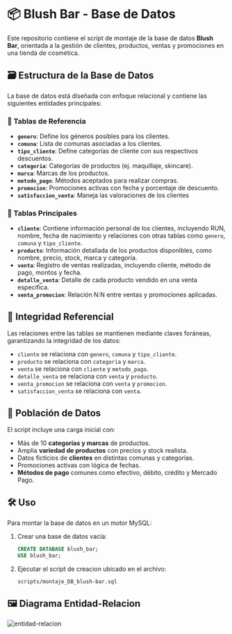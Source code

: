 # 📦 Blush Bar - Base de Datos

Este repositorio contiene el script de montaje de la base de datos **Blush Bar**, orientada a la gestión de clientes, productos, ventas y promociones en una tienda de cosmética.

## 🗃️ Estructura de la Base de Datos

La base de datos está diseñada con enfoque relacional y contiene las siguientes entidades principales:

### 🔹 Tablas de Referencia

- **`genero`**: Define los géneros posibles para los clientes.
- **`comuna`**: Lista de comunas asociadas a los clientes.
- **`tipo_cliente`**: Define categorías de cliente con sus respectivos descuentos.
- **`categoria`**: Categorías de productos (ej. maquillaje, skincare).
- **`marca`**: Marcas de los productos.
- **`metodo_pago`**: Métodos aceptados para realizar compras.
- **`promocion`**: Promociones activas con fecha y porcentaje de descuento.
- **`satisfaccion_venta`**: Maneja las valoraciones de los clientes

### 🔹 Tablas Principales

- **`cliente`**: Contiene información personal de los clientes, incluyendo RUN, nombre, fecha de nacimiento y relaciones con otras tablas como `genero`, `comuna` y `tipo_cliente`.
- **`producto`**: Información detallada de los productos disponibles, como nombre, precio, stock, marca y categoría.
- **`venta`**: Registro de ventas realizadas, incluyendo cliente, método de pago, montos y fecha.
- **`detalle_venta`**: Detalle de cada producto vendido en una venta específica.
- **`venta_promocion`**: Relación N:N entre ventas y promociones aplicadas.

## 🔐 Integridad Referencial

Las relaciones entre las tablas se mantienen mediante claves foráneas, garantizando la integridad de los datos:
- `cliente` se relaciona con `genero`, `comuna` y `tipo_cliente`.
- `producto` se relaciona con `categoria` y `marca`.
- `venta` se relaciona con `cliente` y `metodo_pago`.
- `detalle_venta` se relaciona con `venta` y `producto`.
- `venta_promocion` se relaciona con `venta` y `promocion`.
- `satisfaccion_venta` se relaciona con `venta`.

## 🚀 Población de Datos

El script incluye una carga inicial con:
- Más de 10 **categorías y marcas** de productos.
- Amplia **variedad de productos** con precios y stock realista.
- Datos ficticios de **clientes** en distintas comunas y categorías.
- Promociones activas con lógica de fechas.
- **Métodos de pago** comunes como efectivo, débito, crédito y Mercado Pago.

## 🛠️ Uso

Para montar la base de datos en un motor MySQL:

1. Crear una base de datos vacía:
   ```sql
   CREATE DATABASE blush_bar;
   USE blush_bar;
2. Ejecutar el script de creacion ubicado en el archivo:
   ```plaintext
   scripts/montaje_DB_blush-bar.sql

## 🖼️ Diagrama Entidad-Relacion

![entidad-relacion](https://github.com/user-attachments/assets/30486d9e-fb05-4ba7-8e24-70143ae15008)
